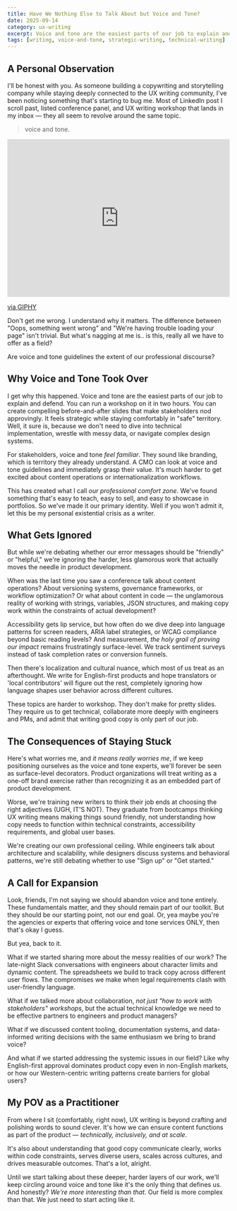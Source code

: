 ```yaml
---
title: Have We Nothing Else to Talk About but Voice and Tone?
date: 2025-09-14
category: ux-writing
excerpt: Voice and tone are the easiest parts of our job to explain and defend. But is it the only thing we discuss over and over again?
tags: [writing, voice-and-tone, strategic-writing, technical-writing]
---
```


## A Personal Observation

I'll be honest with you. As someone building a copywriting and storytelling company while staying deeply connected to the UX writing community, I've been noticing something that's starting to bug me. Most of LinkedIn post I scroll past, listed conference panel, and UX writing workshop that lands in my inbox — they all seem to revolve around the same topic.

> voice and tone.

<div style="width:100%;height:0;padding-bottom:71%;position:relative;"><iframe src="https://giphy.com/embed/uSZQ6WPIcpouUEpNTe" width="100%" height="100%" style="position:absolute" frameBorder="0" class="giphy-embed" allowFullScreen></iframe></div><p><a href="https://giphy.com/gifs/fallontonight-jimmy-fallon-tonight-show-mono-uSZQ6WPIcpouUEpNTe">via GIPHY</a></p>

Don't get me wrong. I understand why it matters. The difference between "Oops, something went wrong" and "We're having trouble loading your page" isn't trivial. But what's nagging at me is.. is this, really all we have to offer as a field?

Are voice and tone guidelines the extent of our professional discourse?

## Why Voice and Tone Took Over

I get why this happened. Voice and tone are the easiest parts of our job to explain and defend. You can run a workshop on it in two hours. You can create compelling before-and-after slides that make stakeholders nod approvingly. It feels strategic while staying comfortably in "safe" territory. Well, it sure is, because we don't need to dive into technical implementation, wrestle with messy data, or navigate complex design systems.

For stakeholders, voice and tone _feel familiar_. They sound like branding, which is territory they already understand. A CMO can look at voice and tone guidelines and immediately grasp their value. It's much harder to get excited about content operations or internationalization workflows.

This has created what I call _our professional comfort zone_. We've found something that's easy to teach, easy to sell, and easy to showcase in portfolios. So we've made it our primary identity. Well if you won't admit it, let this be my personal existential crisis as a writer.

## What Gets Ignored

But while we're debating whether our error messages should be "friendly" or "helpful," we're ignoring the harder, less glamorous work that actually moves the needle in product development.

When was the last time you saw a conference talk about content operations? About versioning systems, governance frameworks, or workflow optimization? Or what about content in code — the unglamorous reality of working with strings, variables, JSON structures, and making copy work within the constraints of actual development?

Accessibility gets lip service, but how often do we dive deep into language patterns for screen readers, ARIA label strategies, or WCAG compliance beyond basic reading levels? And measurement, _the holy grail of proving our impact_ remains frustratingly surface-level. We track sentiment surveys instead of task completion rates or conversion funnels.

Then there's localization and cultural nuance, which most of us treat as an afterthought. We write for English-first products and hope translators or 'local contributors' will figure out the rest, completely ignoring how language shapes user behavior across different cultures.

These topics are harder to workshop. They don't make for pretty slides. They require us to get technical, collaborate more deeply with engineers and PMs, and admit that writing good copy is only part of our job.

## The Consequences of Staying Stuck

Here's what worries me, and *it means really worries me*, if we keep positioning ourselves as the voice and tone experts, we'll forever be seen as surface-level decorators. Product organizations will treat writing as a one-off brand exercise rather than recognizing it as an embedded part of product development.

Worse, we're training new writers to think their job ends at choosing the right adjectives (UGH, IT'S NOT). They graduate from bootcamps thinking UX writing means making things sound friendly, not understanding how copy needs to function within technical constraints, accessibility requirements, and global user bases.

We're creating our own professional ceiling. While engineers talk about architecture and scalability, while designers discuss systems and behavioral patterns, we're still debating whether to use "Sign up" or "Get started."

## A Call for Expansion

Look, friends, I'm not saying we should abandon voice and tone entirely. These fundamentals matter, and they should remain part of our toolkit. But they should be our starting point, not our end goal. Or, yea maybe you're the agencies or experts that offering voice and tone services ONLY, then that's okay I guess.

But yea, back to it.

What if we started sharing more about the messy realities of our work? The late-night Slack conversations with engineers about character limits and dynamic content. The spreadsheets we build to track copy across different user flows. The compromises we make when legal requirements clash with user-friendly language.

What if we talked more about collaboration, *not just "how to work with stakeholders" workshops*, but the actual technical knowledge we need to be effective partners to engineers and product managers?

What if we discussed content tooling, documentation systems, and data-informed writing decisions with the same enthusiasm we bring to brand voice?

And what if we started addressing the systemic issues in our field? Like why English-first approval dominates product copy even in non-English markets, or how our Western-centric writing patterns create barriers for global users?

## My POV as a Practitioner

From where I sit (comfortably, right now), UX writing is beyond crafting and polishing words to sound clever. It's how we can ensure content functions as part of the product — *technically, inclusively, and at scale*.

It's also about understanding that good copy communicate clearly, works within code constraints, serves diverse users, scales across cultures, and drives measurable outcomes. That's a lot, alright.

Until we start talking about these deeper, harder layers of our work, we'll keep circling around voice and tone like it's the only thing that defines us. And honestly? *We're more interesting than that*. Our field is more complex than that. We just need to start acting like it.
